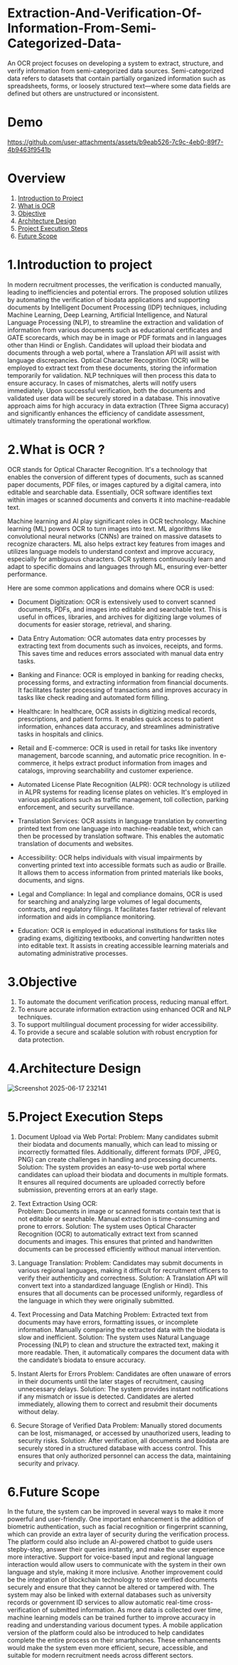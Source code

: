 # Extraction-And-Verification-Of-Information-From-Semi-Categorized-Data-
An OCR project focuses on developing a system to extract, structure, and verify information from semi-categorized data sources. Semi-categorized data refers to datasets that contain partially organized information such as spreadsheets, forms, or loosely structured text—where some data fields are defined but others are unstructured or inconsistent.

# Demo

https://github.com/user-attachments/assets/b9eab526-7c9c-4eb0-89f7-4b9463f9541b


# Overview
1. [Introduction to Project](#intro)
2. [What is OCR](#ocr)
3. [Objective](#goal)
4. [Architecture Design](#archi)
5. [Project Execution Steps](#execute)
6. [Future Scope](#future)
   
# 1.Introduction to project
<a name="intro"></a>

In modern recruitment processes, the verification is conducted manually, leading to inefficiencies and potential errors. The proposed solution utilizes by automating the verification of biodata applications and supporting documents by Intelligent Document Processing (IDP) techniques, including Machine Learning, Deep Learning, Artificial Intelligence, and Natural Language Processing (NLP), to streamline the extraction and validation of information from various documents such as educational certificates and GATE scorecards, which may be in image or PDF formats and in languages other than Hindi or English. Candidates will upload their biodata and documents through a web portal, where a Translation API will assist with language discrepancies. Optical Character Recognition (OCR) will be employed to extract text from these documents, storing the information temporarily for validation. NLP techniques will then process this data to ensure accuracy. In cases of mismatches, alerts will notify users immediately. Upon successful verification, both the documents and validated user data will be securely stored in a database. This innovative approach aims for high accuracy in data extraction (Three Sigma accuracy) and significantly enhances the efficiency of candidate assessment, ultimately transforming the operational workflow.

# 2.What is OCR ?
<a name="ocr"></a>
OCR stands for Optical Character Recognition. It's a technology that enables the conversion of different types of documents, such as scanned paper documents, PDF files, or images captured by a digital camera, into editable and searchable data. Essentially, OCR software identifies text within images or scanned documents and converts it into machine-readable text.

Machine learning and AI play significant roles in OCR technology. Machine learning (ML) powers OCR to turn images into text. ML algorithms like convolutional neural networks (CNNs) are trained on massive datasets to recognize characters. ML also helps extract key features from images and utilizes language models to understand context and improve accuracy, especially for ambiguous characters. OCR systems continuously learn and adapt to specific domains and languages through ML, ensuring ever-better performance.

Here are some common applications and domains where OCR is used:

- Document Digitization: OCR is extensively used to convert scanned documents, PDFs, and images into editable and searchable text. This is useful in offices, libraries, and archives for digitizing large volumes of documents for easier storage, retrieval, and sharing.
  
- Data Entry Automation: OCR automates data entry processes by extracting text from documents such as invoices, receipts, and forms. This saves time and reduces errors associated with manual data entry tasks.
  
- Banking and Finance: OCR is employed in banking for reading checks, processing forms, and extracting information from financial documents. It facilitates faster processing of transactions and improves accuracy in tasks like check reading and automated form filling.
  
- Healthcare: In healthcare, OCR assists in digitizing medical records, prescriptions, and patient forms. It enables quick access to patient information, enhances data accuracy, and streamlines administrative tasks in hospitals and clinics.
  
- Retail and E-commerce: OCR is used in retail for tasks like inventory management, barcode scanning, and automatic price recognition. In e-commerce, it helps extract product information from images and catalogs, improving searchability and customer experience.
  
- Automated License Plate Recognition (ALPR): OCR technology is utilized in ALPR systems for reading license plates on vehicles. It's employed in various applications such as traffic management, toll collection, parking enforcement, and security surveillance.
  
- Translation Services: OCR assists in language translation by converting printed text from one language into machine-readable text, which can then be processed by translation software. This enables the automatic translation of documents and websites.
  
- Accessibility: OCR helps individuals with visual impairments by converting printed text into accessible formats such as audio or Braille. It allows them to access information from printed materials like books, documents, and signs.
  
- Legal and Compliance: In legal and compliance domains, OCR is used for searching and analyzing large volumes of legal documents, contracts, and regulatory filings. It facilitates faster retrieval of relevant information and aids in compliance monitoring.
  
- Education: OCR is employed in educational institutions for tasks like grading exams, digitizing textbooks, and converting handwritten notes into editable text. It assists in creating accessible learning materials and automating administrative processes.

# 3.Objective
<a name="goal"></a>
1. To automate the document verification process, reducing manual effort.
2. To ensure accurate information extraction using enhanced OCR and NLP techniques.
3. To support multilingual document processing for wider accessibility.
4. To provide a secure and scalable solution with robust encryption for data protection.

# 4.Architecture Design
<a name="archi"><a/>
![Screenshot 2025-06-17 232141](https://github.com/user-attachments/assets/0cd6b005-2dd3-4cd9-af1b-965e52bc27a2)

# 5.Project Execution Steps
<a name="execute"></a>

1.	Document Upload via Web Portal:
Problem:  Many candidates submit their biodata and documents manually, which can lead to missing or incorrectly formatted files. Additionally, different formats (PDF, JPEG, PNG) can create challenges in handling and processing documents. 
Solution: The system provides an easy-to-use web portal where candidates can upload their biodata and documents in multiple formats. It ensures all required documents are uploaded correctly before submission, preventing errors at an early stage.

2.	Text Extraction Using OCR:  
Problem: Documents in image or scanned formats contain text that is not editable or searchable. Manual extraction is time-consuming and prone to errors. 
Solution:  The system uses Optical Character Recognition (OCR) to automatically extract text from scanned documents and images. This ensures that printed and handwritten documents can be processed efficiently without manual intervention.

3.	Language Translation: 
Problem: Candidates may submit documents in various regional languages, making it difficult for recruitment officers to verify their authenticity and correctness. 
Solution: A Translation API will convert text into a standardized language (English or Hindi). This ensures that all documents can be processed uniformly, regardless of the language in which they were originally submitted.

4. Text Processing and Data Matching 
Problem: Extracted text from documents may have errors, formatting issues, or incomplete information. Manually comparing the extracted data with the biodata is slow and inefficient. 
Solution: The system uses Natural Language Processing (NLP) to clean and structure the extracted text, making it more readable. Then, it automatically compares the document data with the candidate’s biodata to ensure accuracy.

5. Instant Alerts for Errors 
Problem: Candidates are often unaware of errors in their documents until the later stages of recruitment, causing unnecessary delays. 
Solution: The system provides instant notifications if any mismatch or issue is detected. Candidates are alerted immediately, allowing them to correct and resubmit their documents without delay.

6. Secure Storage of Verified Data 
Problem: Manually stored documents can be lost, mismanaged, or accessed by unauthorized users, leading to security risks. 
Solution:  After verification, all documents and biodata are securely stored in a structured database with access control. This ensures that only authorized personnel can access the data, maintaining security and privacy.

# 6.Future Scope
<a name="future"></a>
In the future, the system can be improved in several ways to make it more powerful and user-friendly. One important enhancement is the addition of biometric authentication, such as facial recognition or fingerprint scanning, which can provide an extra layer of security during the verification process. The platform could also include an AI-powered chatbot to guide users stepby-step, answer their queries instantly, and make the user experience more interactive. Support for voice-based input and regional language interaction would allow users to communicate with the system in their own language and style, making it more inclusive. Another improvement could be the integration of blockchain technology to store verified documents securely and ensure that they cannot be altered or tampered with. The system may also be linked with external databases such as university records or government ID services to allow automatic real-time cross-verification of submitted information. As more data is collected over time, machine learning models can be trained further to improve accuracy in reading and understanding various document types. A mobile application version of the platform could also be introduced to help candidates complete the entire process on their smartphones. These enhancements would make the system even more efficient, secure, accessible, and suitable for modern recruitment needs across different sectors.   


